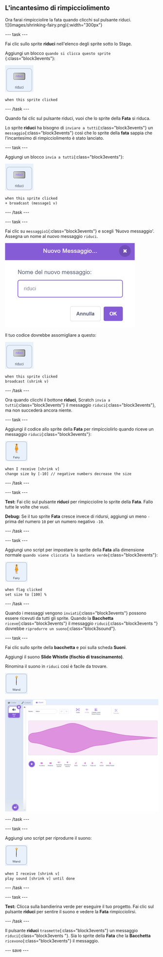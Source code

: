 ## L'incantesimo di rimpicciolimento

<div style="display: flex; flex-wrap: wrap">
<div style="flex-basis: 200px; flex-grow: 1; margin-right: 15px;">
Ora farai rimpicciolire la fata quando clicchi sul pulsante riduci.
</div>
<div>
![](images/shrinking-fairy.png){:width="300px"}
</div>
</div>

--- task ---

Fai clic sullo sprite **riduci** nell'elenco degli sprite sotto lo Stage.

Aggiungi un blocco `quando si clicca questo sprite `{:class="block3events"}:

![](images/shrink-icon.png)

```blocks3
when this sprite clicked
```

--- /task ---

Quando fai clic sul pulsante riduci, vuoi che lo sprite della **Fata** si riduca.

Lo sprite **riduci** ha bisogno di `inviare a tutti`{:class="block3events"} un `messaggio`{:class="block3events"} così che lo sprite della **fata** sappia che l'incantesimo di rimpicciolimento è stato lanciato.

--- task ---

Aggiungi un blocco `invia a tutti`{:class="block3events"}:

![](images/shrink-icon.png)

```blocks3
when this sprite clicked
+ broadcast (message1 v)
```

--- /task ---

--- task ---

Fai clic su `messaggio1`{:class="block3events"} e scegli 'Nuovo messaggio'. Assegna un nome al nuovo messaggio `riduci`.

![Nuova finestra di dialogo del messaggio con riduci inserito.](images/new-message.png)

Il tuo codice dovrebbe assomigliare a questo:

![](images/shrink-icon.png)

```blocks3
when this sprite clicked
broadcast (shrink v)
```

--- /task ---

Ora quando clicchi il bottone **riduci**, Scratch `invia a tutti`{:class="block3events"} il messaggio `riduci`{:class="block3events"}, ma non succederà ancora niente.

--- task ---

Aggiungi il codice allo sprite della **Fata** per rimpicciolirlo quando riceve un messaggio `riduci`{:class="block3events"}:

![](images/fairy-icon.png)

```blocks3
when I receive [shrink v]
change size by [-10] // negative numbers decrease the size
```

--- /task ---

--- task ---

**Test:** Fai clic sul pulsante **riduci** per rimpicciolire lo sprite della **Fata**. Fallo tutte le volte che vuoi.

**Debug:** Se il tuo sprite **Fata** cresce invece di ridursi, aggiungi un meno `-` prima del numero `10` per un numero negativo `-10`.

--- /task ---

--- task ---

Aggiungi uno script per impostare lo sprite della **Fata** alla dimensione normale `quando viene cliccata la bandiera verde`{:class="block3events"}:

![](images/fairy-icon.png)

```blocks3
when flag clicked
set size to [100] %
```

--- /task ---

Quando i messaggi vengono `inviati`{:class="block3events"} possono essere ricevuti da tutti gli sprite. Quando la **Bacchetta** `riceve`{:class="block3events"} il messaggio `riduci`{:class="block3events "} dovrebbe `riprodurre un suono`{:class="block3sound"}.

--- task ---

Fai clic sullo sprite della **bacchetta** e poi sulla scheda **Suoni**.

Aggiungi il suono **Slide Whistle (fischio di trascinamento)**.

Rinomina il suono in `riduci` così è facile da trovare.

![](images/wand-sprite-icon.png)

![La scheda Suoni con l'aggiunta del fischio è stata rinominata in "riduci" nella schermata proprietà Suono.](images/slide-whistle.png)

--- /task ---

--- task ---

Aggiungi uno script per riprodurre il suono:

![](images/wand-sprite-icon.png)

```blocks3
when I receive [shrink v]
play sound [shrink v] until done

```

--- /task ---

--- task ---

**Test:** Clicca sulla bandierina verde per eseguire il tuo progetto. Fai clic sul pulsante **riduci** per sentire il suono e vedere la **Fata** rimpicciolirsi.

--- /task ---

Il pulsante **riduci** `trasmette`{:class="block3events"} un messaggio `riduci`{:class="block3events "}. Sia lo sprite della **Fata** che la **Bacchetta** `ricevono`{:class="block3events"} il messaggio.

--- save ---
